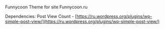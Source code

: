 Funnycoon Theme for site Funnycoon.ru

Dependencies:
Post View Count - [https://ru.wordpress.org/plugins/wp-simple-post-view/](https://ru.wordpress.org/plugins/wp-simple-post-view/)